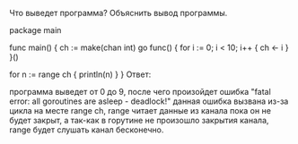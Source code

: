 Что выведет программа? Объяснить вывод программы.

package main

func main() {
ch := make(chan int)
go func() {
for i := 0; i < 10; i++ {
ch <- i
}
}()

for n := range ch {
println(n)
}
}
Ответ:

программа выведет от 0 до 9, после чего произойдет ошибка "fatal error: all goroutines are asleep - deadlock!"
данная ошибка вызвана из-за цикла на месте range ch, range читает данные из канала пока он не будет закрыт,
а так-как в горутине не произошло закрытия канала, range будет слушать канал бесконечно.
